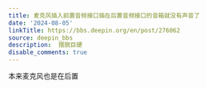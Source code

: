 ```yaml
---
title: 麦克风插入前置音频接口插在后置音频接口的音箱就没有声音了
date: '2024-08-05'
linkTitle: https://bbs.deepin.org/en/post/276062
source: deepin_bbs
description:  摆脱巨硬 
disable_comments: true
---
```

本来麦克风也是在后置
